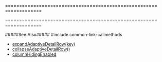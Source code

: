 ===================================================================
<!--handmade--><!--/handmade-->
<!--merge--><!--/merge-->
===================================================================

<!--fullDescription-->
#####See Also#####
#include common-link-callmethods
- [expandAdaptiveDetailRow(key)]({basewidgetpath}/Methods/#expandAdaptiveDetailRowkey)
- [collapseAdaptiveDetailRow()]({basewidgetpath}/Methods/#collapseAdaptiveDetailRow)
- [columnHidingEnabled]({basewidgetpath}/Configuration/#columnHidingEnabled)
<!--/fullDescription-->